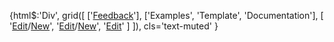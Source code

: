 
{html$:'Div',
    grid([
    ['[Feedback](https://github.com/{gh_username}/{gh_repo}/issues/new?title=Documentation%20Improvement%20Needed)'],
    ['Examples', 'Template', 'Documentation'],
    [
        '[Edit](https://github.com/{gh_username}/{gh_repo}/edit/gh-pages/ci/examples/{url})/[New](https://github.com/{gh_username}/{gh_repo}/new/gh-pages/?filename=ci/examples/{url})',
        '[Edit](https://github.com/{gh_username}/{gh_repo}/edit/gh-pages/ci/docs/{url})/[New](https://github.com/{gh_username}/{gh_repo}/new/gh-pages/?filename=ci/docs/templates/{url})',
        '[Edit](https://github.com/{gh_username}/{gh_repo}/edit/{gh_branch}/{file_url}#L{lineno}?message=Update%20Docs)'
    ]
]),
    cls='text-muted'
}